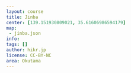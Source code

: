 ```yaml
---
layout: course
title: Jinba
center: [139.151930809021, 35.61606986594179]
map:
 - jinba.json
info:
tags: []
author: hikr.jp
license: CC-BY-NC
area: Okutama
---
```


